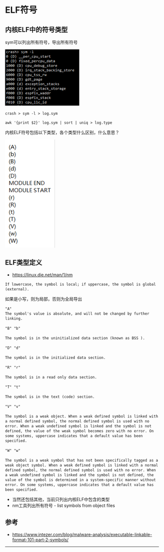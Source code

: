 # ELF符号


## 内核ELF中的符号类型

sym可以列出所有符号，导出所有符号

![20220404_205005_50](image/20220404_205005_50.png)


```
crash > sym -l > log.sym
```

```
awk '{print $2}' log.sym | sort | uniq > log.type
```

内核ELF符号包括以下类型，各个类型什么区别，什么意思？

![20220404_205056_15](image/20220404_205056_15.png)

## ELF类型定义

* <https://linux.die.net/man/1/nm>

```
If lowercase, the symbol is local; if uppercase, the symbol is global (external).
```

如果是小写，则为局部，否则为全局导出

```
"A"
The symbol's value is absolute, and will not be changed by further linking.

"B" "b"

The symbol is in the uninitialized data section (known as BSS ).

"D" "d"

The symbol is in the initialized data section.

"R" "r"

The symbol is in a read only data section.

"T" "t"

The symbol is in the text (code) section.

"V" "v"

The symbol is a weak object. When a weak defined symbol is linked with a normal defined symbol, the normal defined symbol is used with no error. When a weak undefined symbol is linked and the symbol is not defined, the value of the weak symbol becomes zero with no error. On some systems, uppercase indicates that a default value has been specified.

"W" "w"

The symbol is a weak symbol that has not been specifically tagged as a weak object symbol. When a weak defined symbol is linked with a normal defined symbol, the normal defined symbol is used with no error. When a weak undefined symbol is linked and the symbol is not defined, the value of the symbol is determined in a system-specific manner without error. On some systems, uppercase indicates that a default value has been specified.
```

* 当然还包括其他，当前只列出内核ELF中包含的类型
* nm工具列出所有符号 - list symbols from object files




## 参考

* <https://www.intezer.com/blog/malware-analysis/executable-linkable-format-101-part-2-symbols/>




---
